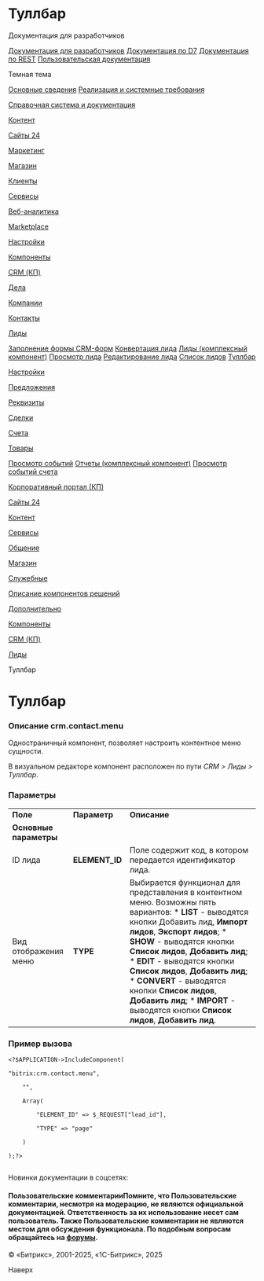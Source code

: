 # Туллбар

Документация для разработчиков

[Документация для разработчиков](https://dev.1c-bitrix.ru/api_help/)
[Документация по D7](https://dev.1c-bitrix.ru/api_d7/)
[Документация по REST](https://dev.1c-bitrix.ru/rest_help/)
[Пользовательская документация](https://dev.1c-bitrix.ru/user_help/)

Темная тема

[Основные сведения](/user_help/index.php)
[Реализация и системные требования](/user_help/reqintro.php)

[Справочная система и документация](/user_help/help/index.php)

[Контент](/user_help/content/index.php)

[Сайты 24](/user_help/sites24/index.php)

[Маркетинг](/user_help/marketing/index.php)

[Магазин](/user_help/store/index.php)

[Клиенты](/user_help/clients/index.php)

[Сервисы](/user_help/service/index.php)

[Веб-аналитика](/user_help/statistic/index.php)

[Marketplace](/user_help/marketplace/index.php)

[Настройки](/user_help/settings/index.php)

[Компоненты](/user_help/components/index.php)

[CRM (КП)](/user_help/components/crm/index.php)

[Дела](/user_help/components/crm/crm_activity/index.php)

[Компании](/user_help/components/crm/crm_company/index.php)

[Контакты](/user_help/components/crm/crm.contact/index.php)

[Лиды](/user_help/components/crm/crm_lead/index.php)

[Заполнение формы CRM-форм](/user_help/components/crm/crm_lead/crm_webform_fill.php)
[Конвертация лида](/user_help/components/crm/crm_lead/crm_lead_convert.php)
[Лиды (комплексный компонент)](/user_help/components/crm/crm_lead/crm_lead.php)
[Просмотр лида](/user_help/components/crm/crm_lead/crm_lead_show.php)
[Редактирование лида](/user_help/components/crm/crm_lead/crm_lead_edit.php)
[Список лидов](/user_help/components/crm/crm_lead/crm_lead_list.php)
[Туллбар](/user_help/components/crm/crm_lead/crm_lead_menu.php)

[Настройки](/user_help/components/crm/crm_config/index.php)

[Предложения](/user_help/components/crm/crm_quote/index.php)

[Реквизиты](/user_help/components/crm/crm_requisite/index.php)

[Сделки](/user_help/components/crm/crm_deal/index.php)

[Счета](/user_help/components/crm/crm_invoice/index.php)

[Товары](/user_help/components/crm/crm_product/index.php)

[Просмотр событий](/user_help/components/crm/event_view.php)
[Отчеты (комплексный компонент)](/user_help/components/crm/crm_report.php)
[Просмотр событий счета](/user_help/components/crm/invoice_events.php)

[Корпоративный портал (КП)](/user_help/components/intranet/index.php)

[Сайты 24](/user_help/components/landing/index.php)

[Контент](/user_help/components/content/index.php)

[Сервисы](/user_help/components/services/index.php)

[Общение](/user_help/components/obschenie/index.php)

[Магазин](/user_help/components/magazin/index.php)

[Служебные](/user_help/components/sluzhebnie/index.php)

[Описание компонентов решений](/user_help/description_decisions/index.php)

[Дополнительно](/user_help/additional/index.php)

[Компоненты](/user_help/components/index.php)

[CRM (КП)](/user_help/components/crm/index.php)

[Лиды](/user_help/components/crm/crm_lead/index.php)

Туллбар

# Туллбар

### Описание **crm.contact.menu**

Одностраничный компонент, позволяет настроить контентное меню сущности.

В визуальном редакторе компонент расположен по пути *CRM > Лиды > Туллбар*.

### Параметры

|  |  |  |
| --- | --- | --- |
| **Поле** | **Параметр** | **Описание** |
| **Основные параметры** | | |
| ID лида | **ELEMENT\_ID** | Поле содержит код, в котором передается идентификатор лида. |
| Вид отображения меню | **TYPE** | Выбирается функционал для представления в контентном меню. Возможны пять вариантов:  * **LIST** - выводятся кнопки Добавить лид, **Импорт лидов**, **Экспорт лидов**; * **SHOW** - выводятся кнопки **Список лидов**, **Добавить лид**; * **EDIT** - выводятся кнопки **Список лидов**, **Добавить лид**; * **CONVERT** - выводятся кнопки **Список лидов**, **Добавить лид**; * **IMPORT** - выводятся кнопки **Список лидов**, **Добавить лид**. |

### Пример вызова

```
<?$APPLICATION->IncludeComponent(
"bitrix:crm.contact.menu",
	"",
	Array(
		"ELEMENT_ID" => $_REQUEST["lead_id"],
		"TYPE" => "page"
	)
);?>

```

Новинки документации в соцсетях:

#### Пользовательские комментарииПомните, что Пользовательские комментарии, несмотря на модерацию, не являются официальной документацией. Ответственность за их использование несет сам пользователь. Также Пользовательские комментарии не являются местом для обсуждения функционала. По подобным вопросам обращайтесь на [форумы](http://dev.1c-bitrix.ru/community/forums/group1/).

© «Битрикс», 2001-2025, «1С-Битрикс», 2025

Наверх